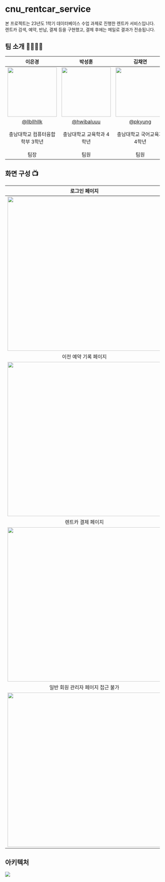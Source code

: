 # cnu_rentcar_service
본 프로젝트는 23년도 1학기 데이터베이스 수업 과제로 진행한 렌트카 서비스입니다. 렌트카 검색, 예약, 반납, 결제 등을 구현했고, 결제 후에는 메일로 결과가 전송됩니다. 

## 팀 소개  👨‍👨‍👧‍👧
|      이은경       |          박성훈         |       김채연        |        강주형        |                                                                                                               
| :------------------------------------------------------------------------------: | :---------------------------------------------------------------------------------------------------------------------------------------------------: | :---------------------------------------------------------------------------------------------------------------------------------------------------------------------------------------------------: | :---------------------------------------------------------------------------------------------------------------------------------------------------------------------------------------------------: |
|   <img width="160px" src="https://avatars.githubusercontent.com/u/81898507?v=4"/>     |                      <img width="160px" src="https://github.com/pkyung/cnu_rentcar_service/assets/81898507/f56f6ed9-1acb-44bb-a3ab-c7babcb002f3" />    |                   <img width="160px" src="https://github.com/pkyung/cnu_rentcar_service/assets/81898507/79a93872-88a6-4dd3-b849-56ff4f30f690"/>   |                   <img width="160px" src="https://github.com/pkyung/cnu_rentcar_service/assets/81898507/ec7f306b-7ad6-428e-99c3-0293f46f51b2"/>   |
|   [@llbllhllk](https://github.com/llbllhllk)   |    [@hwibaluuu](https://github.com/hwibaluuu)  | [@pkyung](https://github.com/pkyung)  | [@daemin-kim](https://github.com/daemin-kim)  |
| 충남대학교 컴퓨터융합학부 3학년 | 충남대학교 교육학과 4학년 | 충남대학교 국어교육과 4학년 | 충남대학교 전기전자정보통신공학교육과 3학년 |
| 팀장 | 팀원 | 팀원 | 팀원 |


## 화면 구성 📺
| 로그인 페이지  |  렌트카 검색 페이지   |
| :-------------------------------------------: | :-------------------------------------------: |
|  <img width="500" src="https://github.com/pkyung/cnu_rentcar_service/assets/81898507/9b776a94-3619-4cbe-be89-6bb2f6ee7f98"/> |    <img width="500" src="https://github.com/pkyung/cnu_rentcar_service/assets/81898507/f71575c0-a642-4932-bdd7-c3662c04940f"/> |
|  이전 예약 기록 페이지   |  예약 내역 페이지   |
| <img width="500" src="https://github.com/pkyung/cnu_rentcar_service/assets/81898507/40ab9ac0-5291-4c9e-9d45-095ed57a9206"/>   |  <img width="500" src="https://github.com/pkyung/cnu_rentcar_service/assets/81898507/df5726f5-a426-4455-b0a0-e47ef70fcd23"/>   |
|  렌트카 결제 페이지   |   결제 후 메일   |
| <img width="500" src="https://github.com/pkyung/cnu_rentcar_service/assets/81898507/5c1fa70e-24f0-4141-94ff-8b55609a8994"/>   | <img width="500" src="https://github.com/pkyung/cnu_rentcar_service/assets/81898507/7fd24099-7438-4172-bfeb-f2fc452e66dc"/>   |
|  일반 회원 관리자 페이지 접근 불가   |   관리자 페이지   |
| <img width="500" src="https://github.com/pkyung/cnu_rentcar_service/assets/81898507/ec3d0ba8-e295-4e5b-93c9-54651f97fd02"/>   | <img width="500" src="https://github.com/pkyung/cnu_rentcar_service/assets/81898507/3b12c016-4961-46f1-bee9-a91064fdff7d"/>   |


## 아키텍처
<img src="https://github.com/pkyung/cnu_rentcar_service/assets/81898507/321dda86-653e-4fd7-b63d-81d07dc9cf08" align="center">
